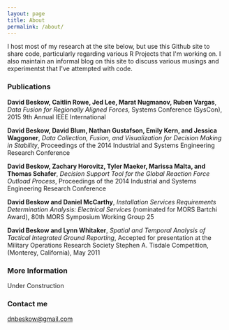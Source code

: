 ```yaml
---
layout: page
title: About
permalink: /about/
---
```


I host most of my research at the site below, but use this Github site to share code, particularly regarding various R Projects that I'm working on.  I also maintain an informal blog on this site to discuss various musings and experimentst that I've attempted with code. 

### Publications

**David Beskow, Caitlin Rowe, Jed Lee, Marat Nugmanov, Ruben Vargas**, *Data Fusion for Regionally Aligned Forces*, Systems Conference (SysCon), 2015 9th Annual IEEE International

**David Beskow, David Blum, Nathan Gustafson, Emily Kern, and Jessica Waggoner**, *Data Collection, Fusion, and Visualization for Decision Making in Stability*, Proceedings of the 2014 Industrial and Systems Engineering Research Conference

**David Beskow, Zachary Horovitz, Tyler Maeker, Marissa Malta, and Thomas Schafer**, *Decision Support Tool for the Global Reaction Force Outload Process*, Proceedings of the 2014 Industrial and Systems Engineering Research Conference

**David Beskow and Daniel McCarthy**, *Installation Services Requirements Determination Analysis: Electrical Services* (nominated for MORS Bartchi Award), 80th MORS Symposium Working Group 25

**David Beskow and Lynn Whitaker**, *Spatial and Temporal Analysis of Tactical Integrated Ground Reporting*, Accepted for presentation at the Military Operations Research Society Stephen A. Tisdale Competition, (Monterey, California), May 2011

### More Information

Under Construction

### Contact me

[dnbeskow@gmail.com](mailto:dnbeskow@gmail.com)
